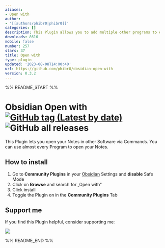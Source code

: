```yaml
---
aliases:
- Open with
author:
- '[[authors/phibr0|phibr0]]'
categories: []
description: This Plugin allows you to add multiple other programs to open notes with.
downloads: 8616
mobile: false
number: 257
stars: 37
title: Open with
type: plugin
updated: '2023-08-08T14:00:40'
url: https://github.com/phibr0/obsidian-open-with
version: 0.3.2
---
```


%% README_START %%

# Obsidian Open with [![GitHub tag (Latest by date)](https://img.shields.io/github/v/tag/phibr0/obsidian-open-with)](https://github.com/phibr0/obsidian-open-with/releases) ![GitHub all releases](https://img.shields.io/github/downloads/phibr0/obsidian-open-with/total)

This Plugin lets you open your Notes in other Software via Commands. You can use almost every Program to open your Notes.

## How to install

1. Go to **Community Plugins** in your [Obsidian](https://www.obsidian.md) Settings and **disable** Safe Mode
2. Click on **Browse** and search for „Open with“
3. Click install
4. Toggle the Plugin on in the **Community Plugins** Tab

## Support me

If you find this Plugin helpful, consider supporting me:

<a href="https://www.buymeacoffee.com/phibr0"><img src="https://img.buymeacoffee.com/button-api/?text=Buy me a coffee&emoji=&slug=phibr0&button_colour=5F7FFF&font_colour=ffffff&font_family=Inter&outline_colour=000000&coffee_colour=FFDD00"></a>



%% README_END %%